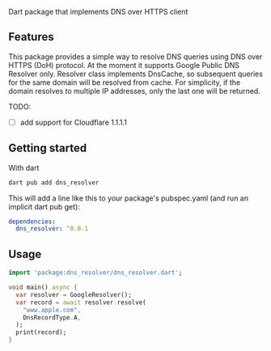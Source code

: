 <!-- 
This README describes the package. If you publish this package to pub.dev,
this README's contents appear on the landing page for your package.

For information about how to write a good package README, see the guide for
[writing package pages](https://dart.dev/guides/libraries/writing-package-pages). 

For general information about developing packages, see the Dart guide for
[creating packages](https://dart.dev/guides/libraries/create-library-packages)
and the Flutter guide for
[developing packages and plugins](https://flutter.dev/developing-packages). 
-->

Dart package that implements DNS over HTTPS client

## Features

This package provides a simple way to resolve DNS queries using DNS over HTTPS (DoH) protocol.
At the moment it supports Google Public DNS Resolver only.
Resolver class implements DnsCache, so subsequent queries for the same domain will be resolved from cache.
For simplicity, if the domain resolves to multiple IP addresses, only the last one will be returned.

TODO:
- [ ] add support for Cloudflare 1.1.1.1

## Getting started
With dart
```` sh
dart pub add dns_resolver
````
This will add a line like this to your package's pubspec.yaml (and run an implicit dart pub get):
```` yaml
dependencies:
  dns_resolver: ^0.0.1
````

## Usage

``` dart
import 'package:dns_resolver/dns_resolver.dart';

void main() async {
  var resolver = GoogleResolver();
  var record = await resolver.resolve(
    "www.apple.com",
    DnsRecordType.A,
  );
  print(record);
}
```

<!-- ## Additional information

TODO: Tell users more about the package: where to find more information, how to 
contribute to the package, how to file issues, what response they can expect 
from the package authors, and more. -->